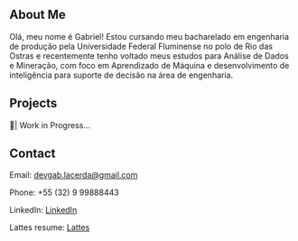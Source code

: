 ## About Me
Olá, meu nome é Gabriel! Estou cursando meu bacharelado em engenharia de produção pela Universidade Federal Fluminense no polo de Rio das Ostras e recentemente tenho voltado meus estudos para Análise de Dados e Mineração, com foco em Aprendizado de Máquina e desenvolvimento de inteligência para suporte de decisão na área de engenharia.

## Projects
🔬| Work in Progress...

## Contact
Email: devgab.lacerda@gmail.com

Phone: +55 (32) 9 99888443

LinkedIn: [LinkedIn](https://www.linkedin.com/in/devgab-gabriel-lacerda/)

Lattes resume: [Lattes](http://lattes.cnpq.br/8174639817891169)
